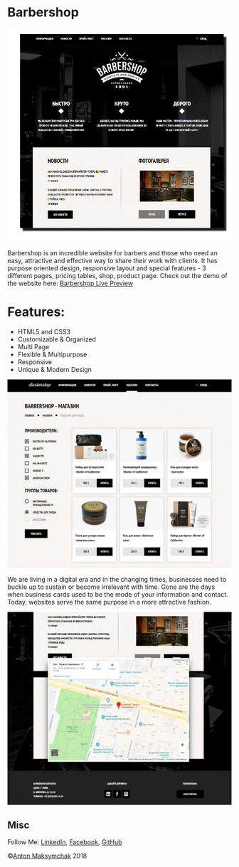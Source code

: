# Barbershop

![Barbershop](assets/readme_1.png)

Barbershop is an incredible website for barbers and those who need an easy, attractive and effective way to share their work with clients. It has purpose oriented design, responsive layout and special features -  3 different pages, pricing tables, shop, product page. Check out the demo of the website here: [Barbershop Live Preview](https://maksymchak.github.io/barbershop/)

# Features:

* HTML5 and CSS3
* Customizable & Organized
* Multi Page
* Flexible & Multipurpose
* Responsive
* Unique & Modern Design

![Barbershop](assets/readme_2.png)

We are living in a digital era and in the changing times, businesses need to buckle up to sustain or become irrelevant with time. Gone are the days when business cards used to be the mode of your information and contact. Today, websites serve the same purpose in a more attractive fashion. 

![Barbershop](assets/readme_3.png)

## Misc

Follow Me: [LinkedIn](https://www.linkedin.com/in/anton-maksymchak/), [Facebook](https://www.facebook.com/Anton.Maksymchak), [GitHub](https://github.com/maksymchak)

©[Anton Maksymchak](https://github.com/maksymchak) 2018

